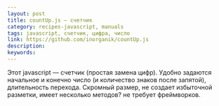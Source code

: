 ```yaml
---
layout: post
title: countUp.js — счетчик
category: recipes-javascript, manuals
tags: javascript, счетчик, цифра, число
link: https://github.com/inorganik/countUp.js
description:
keywords:
---
```


<p>Этот javascript — счетчик (простая замена цифр). Удобно задаются начальное и конечно число (и количество знаков после запятой), длительность перехода. Скромный размер, не создает избыточной разметки, имеет несколько методов? не требует фреймворков.</p>
